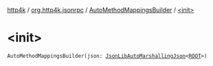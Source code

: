 [http4k](../../index.md) / [org.http4k.jsonrpc](../index.md) / [AutoMethodMappingsBuilder](index.md) / [&lt;init&gt;](./-init-.md)

# &lt;init&gt;

`AutoMethodMappingsBuilder(json: `[`JsonLibAutoMarshallingJson`](../../org.http4k.format/-json-lib-auto-marshalling-json/index.md)`<`[`ROOT`](index.md#ROOT)`>)`